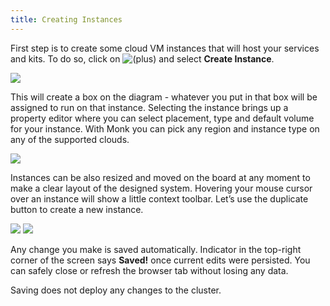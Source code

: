 ```yaml
---
title: Creating Instances
---
```


First step is to create some cloud VM instances that will host your services and kits. To do so, click on ![(plus)](https://monk-io.atlassian.net/wiki/s/481958474/6452/fd6418f9b90c3778951784f56d6337a7b98af733/_/images/icons/emoticons/add.png) and select **Create Instance**.

![](/img/docs/gui/gui53.png)

This will create a box on the diagram - whatever you put in that box will be assigned to run on that instance. Selecting the instance brings up a property editor where you can select placement, type and default volume for your instance. With Monk you can pick any region and instance type on any of the supported clouds.

![](/img/docs/gui/gui11.png)

Instances can be also resized and moved on the board at any moment to make a clear layout of the designed system. Hovering your mouse cursor over an instance will show a little context toolbar. Let’s use the duplicate button to create a new instance.

![](/img/docs/gui/gui34.png)
![](/img/docs/gui/gui7.png)

Any change you make is saved automatically. Indicator in the top-right corner of the screen says **Saved!** once current edits were persisted. You can safely close or refresh the browser tab without losing any data.

Saving does not deploy any changes to the cluster.